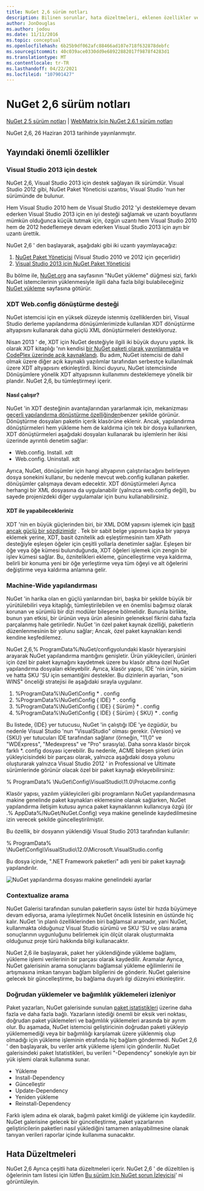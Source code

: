 ```yaml
---
title: NuGet 2,6 sürüm notları
description: Bilinen sorunlar, hata düzeltmeleri, eklenen özellikler ve CCR 'ler dahil olmak üzere NuGet 2,6 sürüm notları.
author: JonDouglas
ms.author: jodou
ms.date: 11/11/2016
ms.topic: conceptual
ms.openlocfilehash: 6b25b9df062afc88466ad107e718f632878debfc
ms.sourcegitcommit: 40c039ace0330dd9e68922882017f9878f4283d1
ms.translationtype: MT
ms.contentlocale: tr-TR
ms.lasthandoff: 04/22/2021
ms.locfileid: "107901427"
---
```

# <a name="nuget-26-release-notes"></a>NuGet 2,6 sürüm notları

[NuGet 2,5 sürüm notları](../release-notes/nuget-2.5.md)  |  [WebMatrix Için NuGet 2.6.1 sürüm notları](../release-notes/nuget-2.6.1-for-webmatrix.md)

NuGet 2,6, 26 Haziran 2013 tarihinde yayınlanmıştır.

## <a name="notable-features-in-the-release"></a>Yayındaki önemli özellikler

### <a name="support-for-visual-studio-2013"></a>Visual Studio 2013 için destek

NuGet 2,6, Visual Studio 2013 için destek sağlayan ilk sürümdür. Visual Studio 2012 gibi, NuGet Paket Yöneticisi uzantısı, Visual Studio 'nun her sürümünde de bulunur.

Hem Visual Studio 2010 hem de Visual Studio 2012 'yi desteklemeye devam ederken Visual Studio 2013 için en iyi desteği sağlamak ve uzantı boyutlarını mümkün olduğunca küçük tutmak için, özgün uzantı hem Visual Studio 2010 hem de 2012 hedeflemeye devam ederken Visual Studio 2013 için ayrı bir uzantı ürettik.

NuGet 2,6 ' den başlayarak, aşağıdaki gibi iki uzantı yayımlayacağız:

1. [NuGet Paket Yöneticisi](https://marketplace.visualstudio.com/items?itemName=NuGetTeam.NuGetPackageManager) (Visual Studio 2010 ve 2012 için geçerlidir)
1. [Visual Studio 2013 için NuGet Paket Yöneticisi](https://marketplace.visualstudio.com/items?itemName=NuGetTeam.NuGetPackageManagerforVisualStudio2013)

Bu bölme ile, [NuGet.org](https://nuget.org) ana sayfasının "NuGet yükleme" düğmesi sizi, farklı NuGet istemcilerinin yüklenmesiyle ilgili daha fazla bilgi bulabileceğiniz [NuGet yükleme](../install-nuget-client-tools.md) sayfasına götürür.

<a name="xdt"></a>

### <a name="xdt-webconfig-transformation-support"></a>XDT Web.config dönüştürme desteği

NuGet istemcisi için en yüksek düzeyde istenmiş özelliklerden biri, Visual Studio derleme yapılandırma dönüşümlerimizde kullanılan XDT dönüştürme altyapısını kullanarak daha güçlü XML dönüştürmeleri destekliyoruz.

Nisan 2013 ' de, XDT için NuGet desteğiyle ilgili iki büyük duyuru yaptık. İlk olarak XDT kitaplığı 'nın kendisi [bir NuGet paketi olarak yayınlanmakta](https://nuget.org/packages/Microsoft.Web.Xdt) ve [CodePlex üzerinde açık kaynaklandı](http://xdt.codeplex.com/). Bu adım, NuGet istemcisi de dahil olmak üzere diğer açık kaynaklı yazılımlar tarafından serbestçe kullanılmak üzere XDT altyapısını etkinleştirdi. İkinci duyuru, NuGet istemcisinde Dönüşümlere yönelik XDT altyapısının kullanımını desteklemeye yönelik bir plandır. NuGet 2,6, bu tümleştirmeyi içerir.

#### <a name="how-it-works"></a>Nasıl çalışır?

NuGet 'in XDT desteğinin avantajlarından yararlanmak için, mekanizması [geçerli yapılandırma dönüştürme özelliğinden](../create-packages/source-and-config-file-transformations.md)benzer şekilde görünür.
Dönüştürme dosyaları paketin içerik klasörüne eklenir. Ancak, yapılandırma dönüştürmeleri hem yükleme hem de kaldırma için tek bir dosya kullanırken, XDT dönüştürmeleri aşağıdaki dosyaları kullanarak bu işlemlerin her ikisi üzerinde ayrıntılı denetim sağlar:

- Web.config. Install. xdt
- Web.config. Uninstall. xdt

Ayrıca, NuGet, dönüşümler için hangi altyapının çalıştırılacağını belirleyen dosya sonekini kullanır, bu nedenle mevcut web.config kullanan paketler. dönüşümler çalışmaya devam edecektir. XDT dönüştürmeleri Ayrıca herhangi bir XML dosyasına da uygulanabilir (yalnızca web.config değil), bu sayede projenizdeki diğer uygulamalar için bunu kullanabilirsiniz.

#### <a name="what-you-can-do-with-xdt"></a>XDT ile yapabilecekleriniz

XDT 'nin en büyük güçlerinden biri, bir XML DOM yapısını işlemek için [basit ancak güçlü bir sözdizimidir](/previous-versions/aspnet/dd465326(v=vs.110)) . Tek bir sabit belge yapısını başka bir yapıya eklemek yerine, XDT, basit öznitelik adı eşleştirmesinin tam XPath desteğiyle eşleşen öğeler için çeşitli yollarla denetimler sağlar. Eşleşen bir öğe veya öğe kümesi bulunduğunda, XDT öğeleri işlemek için zengin bir işlev kümesi sağlar. Bu, öznitelikleri ekleme, güncelleştirme veya kaldırma, belirli bir konuma yeni bir öğe yerleştirme veya tüm öğeyi ve alt öğelerini değiştirme veya kaldırma anlamına gelir.

### <a name="machine-wide-configuration"></a>Machine-Wide yapılandırması

NuGet 'in harika olan en güçlü yanlarından biri, başka bir şekilde büyük bir yürütülebiliri veya kitaplığı, tümleştirilebilen ve en önemlisi bağımsız olarak korunan ve sürümlü bir dizi modüler bileşene bölmelidir. Bununla birlikte, bunun yan etkisi, bir ürünün veya ürün ailesinin geleneksel fikrini daha fazla parçalanmış hale getiriledir.
NuGet 'in özel paket kaynak özelliği, paketlerin düzenlenmesinin bir yolunu sağlar; Ancak, özel paket kaynakları kendi kendine keşfedilemez.

NuGet 2,6,% ProgramData%/NuGet/configyolundaki klasör hiyerarşisini arayarak NuGet yapılandırma mantığını genişletir. Ürün yükleyicileri, ürünleri için özel bir paket kaynağını kaydetmek üzere bu klasör altına özel NuGet yapılandırma dosyaları ekleyebilir. Ayrıca, klasör yapısı, IDE 'nin ürün, sürüm ve hatta SKU 'SU için semantiğini destekler. Bu dizinlerin ayarları, "son WINS" önceliği stratejisi ile aşağıdaki sırayla uygulanır.

1. %ProgramData%\NuGet\Config \* . config
2. %ProgramData%\NuGet\Config \{ IDE} \* . config
3. %ProgramData%\NuGet\Config \{ IDE} \{ Sürüm} \* . config
4. %ProgramData%\NuGet\Config \{ IDE} \{ Sürüm} \{ SKU} \* . config

Bu listede, {IDE} yer tutucusu, NuGet 'in çalıştığı IDE 'ye özgüdür, bu nedenle Visual Studio 'nun "VisualStudio" olması gerekir. {Version} ve {SKU} yer tutucuları IDE tarafından sağlanır (örneğin, "11,0" ve "WDExpress", "Medexpress" ve "Pro" sırasıyla). Daha sonra klasör birçok farklı *. config dosyası içerebilir.
Bu nedenle, ACME bileşen şirketi ürün yükleyicisindeki bir parçası olarak, yalnızca aşağıdaki dosya yolunu oluşturarak yalnızca Visual Studio 2012 ' in Professional ve Ultimate sürümlerinde görünür olacak özel bir paket kaynağı ekleyebilirsiniz:

% ProgramData% \NuGet\Config\VisualStudio\11.0\Pro\acme.config

Klasör yapısı, yazılım yükleyicileri gibi programların NuGet yapılandırmasına makine genelinde paket kaynakları eklemesine olanak sağlarken, NuGet yapılandırma iletişim kutusu ayrıca paket kaynaklarının kullanıcıya özgü (ör .% AppData%/NuGet/NuGet.Config) veya makine genelinde kaydedilmesine izin verecek şekilde güncelleştirilmiştir.

Bu özellik, bir dosyanın yüklendiği Visual Studio 2013 tarafından kullanılır:

% ProgramData% \NuGet\Config\VisualStudio\12.0\Microsoft.VisualStudio.config

Bu dosya içinde, ".NET Framework paketleri" adlı yeni bir paket kaynağı yapılandırılır.

![NuGet yapılandırma dosyası makine genelindeki ayarlar](./media/NuGet-Config-File-Machine-Wide.png)

### <a name="contextualizing-search"></a>Contextualize arama

NuGet Galerisi tarafından sunulan paketlerin sayısı üstel bir hızda büyümeye devam ediyorsa, arama iyileştirmek NuGet öncelik listesinin en üstünde hiç kalır. NuGet 'in planlı özelliklerinden biri bağlamsal aramadır, yani NuGet, kullanmakta olduğunuz Visual Studio sürümü ve SKU 'SU ve olası arama sonuçlarının uygunluğunu belirlemek için ölçüt olarak oluşturmakta olduğunuz proje türü hakkında bilgi kullanacaktır.

NuGet 2,6 ile başlayarak, paket her yüklendiğinde yükleme bağlamı, yükleme işlemi verilerinin bir parçası olarak kaydedilir.  Aramalar Ayrıca, NuGet galerisinin arama sonuçlarını bağlamsal yükleme eğilimlerini ile artışmasına imkan tanıyan bağlam bilgilerini de gönderir.  NuGet galerisine gelecek bir güncelleştirme, bu bağlama duyarlı ilgi düzeyini etkinleştirir.

### <a name="tracking-direct-installs-vs-dependency-installs"></a>Doğrudan yüklemeler ve bağımlılık yüklemeleri izleniyor

Paket yazarları, NuGet galerisinde sunulan [paket istatistikleri](http://blog.nuget.org/20130226/Introducing-Package-Statistics.html) üzerine daha fazla ve daha fazla bağlı.  Yazarların istediği önemli bir eksik veri noktası, doğrudan paket yüklemeleri ve bağımlılık yüklemeleri arasında bir ayrım olur.  Bu aşamada, NuGet istemcisi geliştiricinin doğrudan paketi yükleyip yüklememediği veya bir bağımlılığı karşılamak üzere yüklenmiş olup olmadığı için yükleme işleminin etrafında hiç bağlam göndermedi.
NuGet 2,6 ' den başlayarak, bu veriler artık yükleme işlemi için gönderilir.  NuGet galerisindeki paket Istatistikleri, bu verileri "-Dependency" sonekiyle ayrı bir yük işlemi olarak kullanıma sunar.

* Yükleme
* Install-Dependency
* Güncelleştir
* Update-Dependency
* Yeniden yükleme
* Reinstall-Dependency

Farklı işlem adına ek olarak, bağımlı paket kimliği de yükleme için kaydedilir.  NuGet galerisine gelecek bir güncelleştirme, paket yazarlarının geliştiricilerin paketleri nasıl yüklediğini tamamen anlayabilmesine olanak tanıyan verileri raporlar içinde kullanıma sunacaktır.

## <a name="bug-fixes"></a>Hata Düzeltmeleri

NuGet 2,6 Ayrıca çeşitli hata düzeltmeleri içerir. NuGet 2,6 ' de düzeltilen iş öğelerinin tam listesi için lütfen [Bu sürüm Için NuGet sorun İzleyicisi](https://nuget.codeplex.com/workitem/list/advanced?keyword=&status=Closed&type=All&priority=All&release=NuGet%202.6&assignedTo=All&component=All&sortField=LastUpdatedDate&sortDirection=Descending&page=0&reasonClosed=All)' ni görüntüleyin.